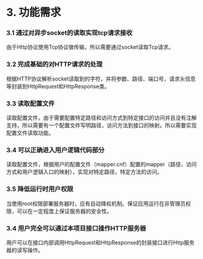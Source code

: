 # 3. 功能需求

### 3.1 通过对异步socket的读取实现tcp请求接收

由于Http协议使用Tcp协议做传输，所以需要通过socket读取Tcp请求。



### 3.2 完成基础的对HTTP请求的处理

根据HTTP协议解析socket读取到的字符，并将参数、路径、端口号、请求头信息等封装到HttpRequest和HttpResponse类。



### 3.3 读取配置文件

读取配置文件，由于需要配置特定路径和访问方式到特定接口的访问并且没有注解支持，所以需要有一个配置文件写明路径，访问方法到接口的映射。所以需要实现配置文件读取功能。



### 3.4 可以正确进入用户逻辑代码部分

读取配置文件，根据用户的配置文件（mapper.cnf）配置的mapper（路径、访问方式和用户逻辑入口的映射），实现对特定路径，特定方法的访问。



### 3.5 降低运行时用户权限

当使用root权限部署服务器时，应有自动降权机制。保证应用运行在非管理员权限，可以在一定程度上保证服务器的安全性。



### 3.4 用户完全可以通过本项目接口操作HTTP服务器

用户可以在接口内部调用HttpRequest和HttpResponse的封装接口进行Http服务器的读写操作。